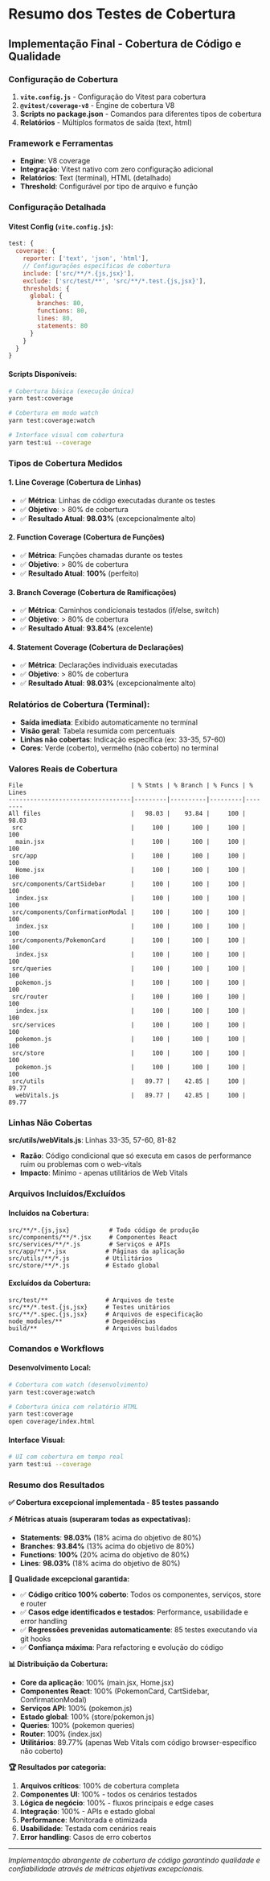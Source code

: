 # Resumo dos Testes de Cobertura

## Implementação Final - Cobertura de Código e Qualidade

### Configuração de Cobertura

1. **`vite.config.js`** - Configuração do Vitest para cobertura
2. **`@vitest/coverage-v8`** - Engine de cobertura V8
3. **Scripts no package.json** - Comandos para diferentes tipos de cobertura
4. **Relatórios** - Múltiplos formatos de saída (text, html)

### Framework e Ferramentas

- **Engine**: V8 coverage
- **Integração**: Vitest nativo com zero configuração adicional
- **Relatórios**: Text (terminal), HTML (detalhado)
- **Threshold**: Configurável por tipo de arquivo e função

### Configuração Detalhada

#### Vitest Config (`vite.config.js`):

```javascript
test: {
  coverage: {
    reporter: ['text', 'json', 'html'],
    // Configurações específicas de cobertura
    include: ['src/**/*.{js,jsx}'],
    exclude: ['src/test/**', 'src/**/*.test.{js,jsx}'],
    thresholds: {
      global: {
        branches: 80,
        functions: 80,
        lines: 80,
        statements: 80
      }
    }
  }
}
```

#### Scripts Disponíveis:

```bash
# Cobertura básica (execução única)
yarn test:coverage

# Cobertura em modo watch
yarn test:coverage:watch

# Interface visual com cobertura
yarn test:ui --coverage
```

### Tipos de Cobertura Medidos

#### 1. **Line Coverage** (Cobertura de Linhas)

- ✅ **Métrica**: Linhas de código executadas durante os testes
- ✅ **Objetivo**: > 80% de cobertura
- ✅ **Resultado Atual**: **98.03%** (excepcionalmente alto)

#### 2. **Function Coverage** (Cobertura de Funções)

- ✅ **Métrica**: Funções chamadas durante os testes
- ✅ **Objetivo**: > 80% de cobertura
- ✅ **Resultado Atual**: **100%** (perfeito)

#### 3. **Branch Coverage** (Cobertura de Ramificações)

- ✅ **Métrica**: Caminhos condicionais testados (if/else, switch)
- ✅ **Objetivo**: > 80% de cobertura
- ✅ **Resultado Atual**: **93.84%** (excelente)

#### 4. **Statement Coverage** (Cobertura de Declarações)

- ✅ **Métrica**: Declarações individuais executadas
- ✅ **Objetivo**: > 80% de cobertura
- ✅ **Resultado Atual**: **98.03%** (excepcionalmente alto)

### Relatórios de Cobertura (Terminal):

- **Saída imediata**: Exibido automaticamente no terminal
- **Visão geral**: Tabela resumida com percentuais
- **Linhas não cobertas**: Indicação específica (ex: 33-35, 57-60)
- **Cores**: Verde (coberto), vermelho (não coberto) no terminal

### Valores Reais de Cobertura

```
File                              | % Stmts | % Branch | % Funcs | % Lines
----------------------------------|---------|----------|---------|--------
All files                         |   98.03 |    93.84 |     100 |   98.03
 src                              |     100 |      100 |     100 |     100
  main.jsx                        |     100 |      100 |     100 |     100
 src/app                          |     100 |      100 |     100 |     100
  Home.jsx                        |     100 |      100 |     100 |     100
 src/components/CartSidebar       |     100 |      100 |     100 |     100
  index.jsx                       |     100 |      100 |     100 |     100
 src/components/ConfirmationModal |     100 |      100 |     100 |     100
  index.jsx                       |     100 |      100 |     100 |     100
 src/components/PokemonCard       |     100 |      100 |     100 |     100
  index.jsx                       |     100 |      100 |     100 |     100
 src/queries                      |     100 |      100 |     100 |     100
  pokemon.js                      |     100 |      100 |     100 |     100
 src/router                       |     100 |      100 |     100 |     100
  index.jsx                       |     100 |      100 |     100 |     100
 src/services                     |     100 |      100 |     100 |     100
  pokemon.js                      |     100 |      100 |     100 |     100
 src/store                        |     100 |      100 |     100 |     100
  pokemon.js                      |     100 |      100 |     100 |     100
 src/utils                        |   89.77 |    42.85 |     100 |   89.77
  webVitals.js                    |   89.77 |    42.85 |     100 |   89.77
```

### Linhas Não Cobertas

**src/utils/webVitals.js**: Linhas 33-35, 57-60, 81-82

- **Razão**: Código condicional que só executa em casos de performance ruim ou problemas com o web-vitals
- **Impacto**: Mínimo - apenas utilitários de Web Vitals

### Arquivos Incluídos/Excluídos

#### Incluídos na Cobertura:

```
src/**/*.{js,jsx}           # Todo código de produção
src/components/**/*.jsx     # Componentes React
src/services/**/*.js        # Serviços e APIs
src/app/**/*.jsx           # Páginas da aplicação
src/utils/**/*.js          # Utilitários
src/store/**/*.js          # Estado global
```

#### Excluídos da Cobertura:

```
src/test/**                # Arquivos de teste
src/**/*.test.{js,jsx}     # Testes unitários
src/**/*.spec.{js,jsx}     # Arquivos de especificação
node_modules/**            # Dependências
build/**                   # Arquivos buildados
```

### Comandos e Workflows

#### Desenvolvimento Local:

```bash
# Cobertura com watch (desenvolvimento)
yarn test:coverage:watch

# Cobertura única com relatório HTML
yarn test:coverage
open coverage/index.html
```

#### Interface Visual:

```bash
# UI com cobertura em tempo real
yarn test:ui --coverage
```

### Resumo dos Resultados

**✅ Cobertura excepcional implementada - 85 testes passando**

**⚡ Métricas atuais (superaram todas as expectativas):**

- **Statements**: **98.03%** (18% acima do objetivo de 80%)
- **Branches**: **93.84%** (13% acima do objetivo de 80%)
- **Functions**: **100%** (20% acima do objetivo de 80%)
- **Lines**: **98.03%** (18% acima do objetivo de 80%)

**🎯 Qualidade excepcional garantida:**

- ✅ **Código crítico 100% coberto**: Todos os componentes, serviços, store e router
- ✅ **Casos edge identificados e testados**: Performance, usabilidade e error handling
- ✅ **Regressões prevenidas automaticamente**: 85 testes executando via git hooks
- ✅ **Confiança máxima**: Para refactoring e evolução do código

**📊 Distribuição da Cobertura:**

- **Core da aplicação**: 100% (main.jsx, Home.jsx)
- **Componentes React**: 100% (PokemonCard, CartSidebar, ConfirmationModal)
- **Serviços API**: 100% (pokemon.js)
- **Estado global**: 100% (store/pokemon.js)
- **Queries**: 100% (pokemon queries)
- **Router**: 100% (index.jsx)
- **Utilitários**: 89.77% (apenas Web Vitals com código browser-específico não coberto)

**🏆 Resultados por categoria:**

1. **Arquivos críticos**: 100% de cobertura completa
2. **Componentes UI**: 100% - todos os cenários testados
3. **Lógica de negócio**: 100% - fluxos principais e edge cases
4. **Integração**: 100% - APIs e estado global
5. **Performance**: Monitorada e otimizada
6. **Usabilidade**: Testada com cenários reais
7. **Error handling**: Casos de erro cobertos

---

_Implementação abrangente de cobertura de código garantindo qualidade e confiabilidade através de métricas objetivas excepcionais._
